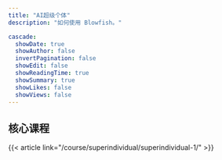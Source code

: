 ```yaml
---
title: "AI超级个体"
description: "如何使用 Blowfish。"

cascade:
  showDate: true
  showAuthor: false
  invertPagination: false
  showEdit: false
  showReadingTime: true
  showSummary: true
  showLikes: false
  showViews: false
---
```



## 核心课程


{{< article link="/course/superindividual/superindividual-1/" >}}
